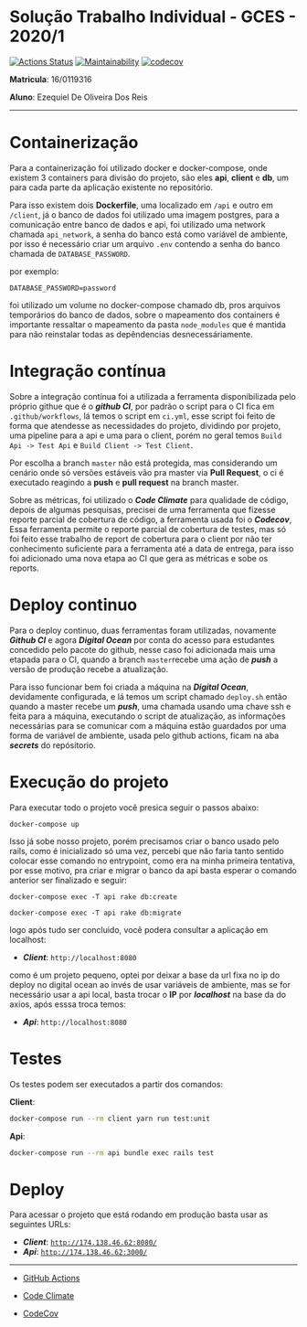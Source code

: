 # Solução Trabalho Individual - GCES - 2020/1

[![Actions Status](https://github.com/EzequielDeOliveira/Trabalho-Individual-2020-1/workflows/CI/badge.svg)](https://github.com/EzequielDeOliveira/Trabalho-Individual-2020-1/actions)
[![Maintainability](https://api.codeclimate.com/v1/badges/a99a88d28ad37a79dbf6/maintainability)](https://codeclimate.com/github/codeclimate/codeclimate/maintainability)
[![codecov](https://codecov.io/gh/EzequielDeOliveira/Trabalho-Individual-2020-1/branch/master/graph/badge.svg?token=JD8TI6MNOH)](https://codecov.io/gh/EzequielDeOliveira/Trabalho-Individual-2020-1)

**Matricula**: 16/0119316

**Aluno**: Ezequiel De Oliveira Dos Reis

---

# Containerização
Para  a containerização foi utilizado docker e docker-compose, onde existem 3 containers para divisão do projeto, são eles **api**, **client** e **db**, um para cada parte da aplicação existente no repositório.

Para isso existem dois **Dockerfile**, uma localizado em `/api` e outro em `/client`, já o banco de dados foi utilizado uma imagem postgres, para a comunicação entre banco de dados e api, foi utilizado uma network chamada `api_network`, a senha do banco está como variável de ambiente, por isso é necessário criar um arquivo `.env` contendo a senha do banco chamada de `DATABASE_PASSWORD`.

por exemplo: 

```
DATABASE_PASSWORD=password
```

foi utilizado um volume no docker-compose chamado db, pros arquivos temporários do banco de dados, sobre o mapeamento dos containers é importante ressaltar o mapeamento da pasta `node_modules` que é mantida para não reinstalar todas as depêndencias desnecessáriamente.

# Integração contínua
Sobre a integração contínua foi a utilizada a ferramenta disponibilizada pelo próprio githue que é o ***github CI***, por padrão o script para o CI fica em `.github/workflows`, lá temos o script em `ci.yml`, esse script foi feito de forma que atendesse as necessidades do projeto, dividindo por projeto, uma pipeline para a api e uma para o client, porém no geral temos `Build Api -> Test Api` e `Build Client -> Test Client`.

Por escolha a branch `master` não está protegida, mas considerando um cenário onde só versões estáveis vão pra master via **Pull Request**, o ci é executado reagindo a **push** e **pull request** na branch master.

Sobre as métricas, foi utilizado o ***Code Climate*** para qualidade de código, depois de algumas pesquisas, precisei de uma ferramenta que fizesse reporte parcial de cobertura de código, a ferramenta usada foi o ***Codecov***, Essa ferramenta permite o reporte parcial de cobertura de testes, mas só foi feito esse trabalho de report de cobertura para o client por não ter conhecimento suficiente para a ferramenta até a data de entrega, para isso foi adicionado uma nova etapa ao CI que gera as métricas e sobe os reports.


# Deploy continuo
Para o deploy continuo, duas ferramentas foram utilizadas, novamente ***Github CI*** e agora ***Digital Ocean*** por conta do acesso para estudantes concedido pelo pacote do github, nesse caso foi adicionada mais uma etapada para o CI, quando a branch `master`recebe uma ação de ***push*** a versão de produção recebe a atualização. 

Para isso funcionar bem foi criada a máquina na ***Digital Ocean***, devidamente configurada, e lá temos um script chamado `deploy.sh` então quando a master recebe um ***push***, uma chamada usando uma chave ssh e feita para a máquina, executando o script de atualização, as informações necessárias para se comunicar com a máquina estão guardados por uma forma de variável de ambiente, usada pelo github actions, ficam na aba ***secrets*** do repósitorio.

# Execução do projeto
Para executar todo o projeto você presica seguir o passos abaixo:

```docker-compose up```

Isso já sobe nosso projeto, porém precisamos criar o banco usado pelo rails, como é inicializado só uma vez, percebi que não faria tanto sentido colocar esse comando no entrypoint, como era na minha primeira tentativa, por esse motivo, pra criar e migrar o banco da api basta esperar o comando anterior ser finalizado e seguir:

```docker-compose exec -T api rake db:create```

```docker-compose exec -T api rake db:migrate```

logo após tudo ser concluido, você podera consultar a aplicação em localhost:

- ***Client***:  `http://localhost:8080`

como é um projeto pequeno, optei por deixar a base da url fixa no ip do deploy no digital ocean ao invés de usar variáveis de ambiente, mas se for necessário usar a api local, basta trocar o **IP** por ***localhost*** na base da do axios, após esssa troca temos:

- ***Api***:  `http://localhost:8080`

# Testes 
Os testes podem ser executados a partir dos comandos:

**Client**:

```sh
docker-compose run --rm client yarn run test:unit
```

**Api**:

```sh
docker-compose run --rm api bundle exec rails test
```

# Deploy
Para acessar o projeto que está rodando em produção basta usar as seguintes URLs:

- ***Client***: [`http://174.138.46.62:8080/`](http://174.138.46.62:8080/)
- ***Api***: [`http://174.138.46.62:3000/`](http://174.138.46.62:3000/)

---

- [GitHub Actions](https://github.com/EzequielDeOliveira/Trabalho-Individual-2020-1/actions)

- [Code Climate](https://codeclimate.com/github/EzequielDeOliveira/Trabalho-Individual-2020-1)

- [CodeCov](https://codecov.io/gh/EzequielDeOliveira/Trabalho-Individual-2020-1)
